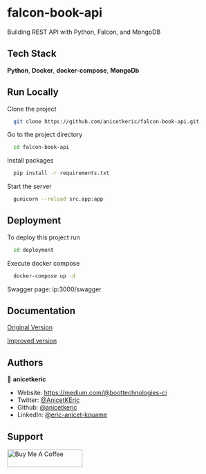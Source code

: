 
# falcon-book-api

Building REST API with Python, Falcon, and MongoDB


## Tech Stack

**Python**, **Docker**, **docker-compose**, **MongoDb** 



## Run Locally

Clone the project

```bash
  git clone https://github.com/anicetkeric/falcon-book-api.git
```

Go to the project directory

```bash
  cd falcon-book-api
```

Install packages

```bash
  pip install -r requirements.txt 
```

Start the server

```bash
  gunicorn --reload src.app:app
```


## Deployment

To deploy this project run

```bash
  cd deployment
```
Execute docker compose 

```bash
  docker-compose up -d
```

Swagger page: ip:3000/swagger


## Documentation

[Original Version](https://dzone.com/articles/python-falcon-microservice-with-mongodb-and-docker)

[Improved version](https://boottechnologies-ci.medium.com/python-falcon-microservice-with-mongodb-and-docker-dzone-485188ec4fa1)

## Authors

👤 **anicetkeric**

* Website: https://medium.com/@boottechnologies-ci
* Twitter: [@AnicetKEric](https://twitter.com/AnicetKEric)
* Github: [@anicetkeric](https://github.com/anicetkeric)
* LinkedIn: [@eric-anicet-kouame](https://linkedin.com/in/eric-anicet-kouame-49029577)

## Support
<a href="https://www.buymeacoffee.com/boottechnou" target="_blank"><img src="https://cdn.buymeacoffee.com/buttons/default-orange.png" alt="Buy Me A Coffee" height="41" width="174"></a>

